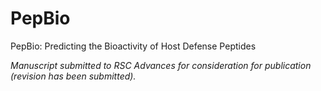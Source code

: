 # PepBio
PepBio: Predicting the Bioactivity of Host Defense Peptides

*Manuscript submitted to RSC Advances for consideration for publication (revision has been submitted).*
